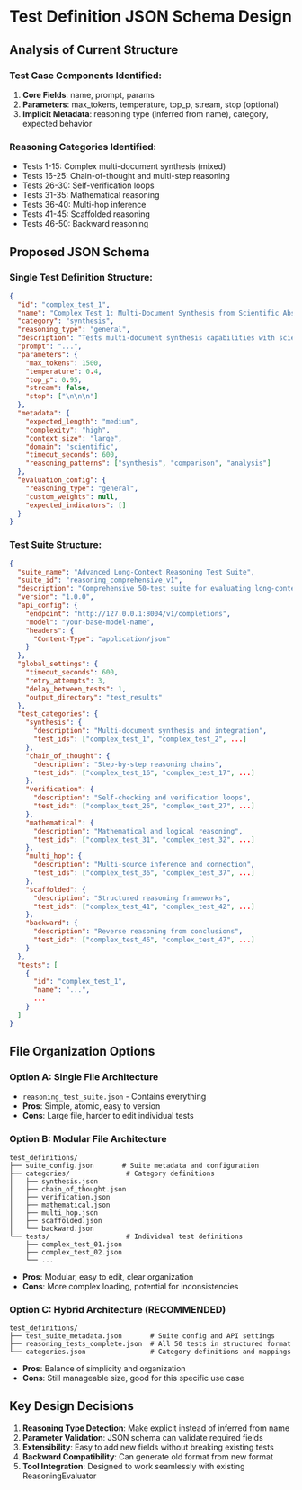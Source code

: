 # Test Definition JSON Schema Design

## Analysis of Current Structure

### Test Case Components Identified:
1. **Core Fields**: name, prompt, params
2. **Parameters**: max_tokens, temperature, top_p, stream, stop (optional)
3. **Implicit Metadata**: reasoning type (inferred from name), category, expected behavior

### Reasoning Categories Identified:
- Tests 1-15: Complex multi-document synthesis (mixed)
- Tests 16-25: Chain-of-thought and multi-step reasoning
- Tests 26-30: Self-verification loops
- Tests 31-35: Mathematical reasoning
- Tests 36-40: Multi-hop inference
- Tests 41-45: Scaffolded reasoning
- Tests 46-50: Backward reasoning

## Proposed JSON Schema

### Single Test Definition Structure:
```json
{
  "id": "complex_test_1",
  "name": "Complex Test 1: Multi-Document Synthesis from Scientific Abstracts",
  "category": "synthesis",
  "reasoning_type": "general",
  "description": "Tests multi-document synthesis capabilities with scientific abstracts",
  "prompt": "...",
  "parameters": {
    "max_tokens": 1500,
    "temperature": 0.4,
    "top_p": 0.95,
    "stream": false,
    "stop": ["\n\n\n"]
  },
  "metadata": {
    "expected_length": "medium",
    "complexity": "high",
    "context_size": "large",
    "domain": "scientific",
    "timeout_seconds": 600,
    "reasoning_patterns": ["synthesis", "comparison", "analysis"]
  },
  "evaluation_config": {
    "reasoning_type": "general",
    "custom_weights": null,
    "expected_indicators": []
  }
}
```

### Test Suite Structure:
```json
{
  "suite_name": "Advanced Long-Context Reasoning Test Suite",
  "suite_id": "reasoning_comprehensive_v1",
  "description": "Comprehensive 50-test suite for evaluating long-context reasoning capabilities",
  "version": "1.0.0",
  "api_config": {
    "endpoint": "http://127.0.0.1:8004/v1/completions",
    "model": "your-base-model-name",
    "headers": {
      "Content-Type": "application/json"
    }
  },
  "global_settings": {
    "timeout_seconds": 600,
    "retry_attempts": 3,
    "delay_between_tests": 1,
    "output_directory": "test_results"
  },
  "test_categories": {
    "synthesis": {
      "description": "Multi-document synthesis and integration",
      "test_ids": ["complex_test_1", "complex_test_2", ...]
    },
    "chain_of_thought": {
      "description": "Step-by-step reasoning chains", 
      "test_ids": ["complex_test_16", "complex_test_17", ...]
    },
    "verification": {
      "description": "Self-checking and verification loops",
      "test_ids": ["complex_test_26", "complex_test_27", ...]
    },
    "mathematical": {
      "description": "Mathematical and logical reasoning",
      "test_ids": ["complex_test_31", "complex_test_32", ...]
    },
    "multi_hop": {
      "description": "Multi-source inference and connection",
      "test_ids": ["complex_test_36", "complex_test_37", ...]
    },
    "scaffolded": {
      "description": "Structured reasoning frameworks",
      "test_ids": ["complex_test_41", "complex_test_42", ...]
    },
    "backward": {
      "description": "Reverse reasoning from conclusions",
      "test_ids": ["complex_test_46", "complex_test_47", ...]
    }
  },
  "tests": [
    {
      "id": "complex_test_1",
      "name": "...",
      ...
    }
  ]
}
```

## File Organization Options

### Option A: Single File Architecture
- `reasoning_test_suite.json` - Contains everything
- **Pros**: Simple, atomic, easy to version
- **Cons**: Large file, harder to edit individual tests

### Option B: Modular File Architecture  
```
test_definitions/
├── suite_config.json       # Suite metadata and configuration
├── categories/              # Category definitions
│   ├── synthesis.json
│   ├── chain_of_thought.json
│   ├── verification.json
│   ├── mathematical.json
│   ├── multi_hop.json
│   ├── scaffolded.json
│   └── backward.json
└── tests/                   # Individual test definitions
    ├── complex_test_01.json
    ├── complex_test_02.json
    └── ...
```
- **Pros**: Modular, easy to edit, clear organization
- **Cons**: More complex loading, potential for inconsistencies

### Option C: Hybrid Architecture (RECOMMENDED)
```
test_definitions/
├── test_suite_metadata.json       # Suite config and API settings
├── reasoning_tests_complete.json  # All 50 tests in structured format
└── categories.json                # Category definitions and mappings
```
- **Pros**: Balance of simplicity and organization
- **Cons**: Still manageable size, good for this specific use case

## Key Design Decisions

1. **Reasoning Type Detection**: Make explicit instead of inferred from name
2. **Parameter Validation**: JSON schema can validate required fields
3. **Extensibility**: Easy to add new fields without breaking existing tests
4. **Backward Compatibility**: Can generate old format from new format
5. **Tool Integration**: Designed to work seamlessly with existing ReasoningEvaluator